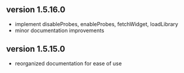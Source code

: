 ## version 1.5.16.0
  * implement disableProbes, enableProbes, fetchWidget, loadLibrary
  * minor documentation improvements

## version 1.5.15.0
  * reorganized documentation for ease of use
